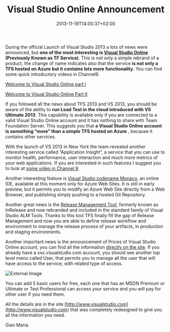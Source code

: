 ﻿---
title: "Visual Studio Online Announcement"
description: ""
date: 2013-11-19T14:00:37+02:00
draft: false
tags: [Visual Studio ALM]
categories: [Visual Studio ALM]
---
During the official Launch of Visual Studio 2013 a lots of news were announced, but  **one of the most interesting is [Visual Studio Online](http://www.visualstudio.com) (Previously Known as TF Service)**. This is not only a simple rebrand of a product, the change of name indicates also that the service **is not only a TFS hosted on Azure but it contains lots more functionality**. You can find some quick introductory videos in Channel9.

[Welcome to Visual Studio Online part I](http://channel9.msdn.com/Series/Visual-Studio-Online/Welcome-to-Visual-Studio-Online--Part-I-Welcome)

[Welcome to Visual Studio Online Part II](http://channel9.msdn.com/Series/Visual-Studio-Online/Welcome-to-Visual-Studio-Online-Part-II-Account-Overview--Administration)

If you followed all the news about TFS 2013 and VS 2013, you should be aware of the ability to  **run Load Test in the cloud introduced with VS Ultimate 2013**. This capability is available only if you are connected to a valid Visual Studio Online account and it has nothing to share with Team Foundation Server. This suggests you that  **a Visual Studio Online account is something “more” than a simple TFS hosted on Azure** , because it contains other services.

With the launch of VS 2013 in New York the team revealed another interesting service called “Application Insight”, a service that you can use to monitor health, performance, user interaction and much more metrics of your web applications. If you are interested in such features I suggest you to look at [some video in Channel 9](http://channel9.msdn.com/Series/Application-Insights-for-Visual-Studio-Online).

Another interesting feature is [Visual Studio codename Monaco](http://channel9.msdn.com/Events/Visual-Studio/Launch-2013/WC121), an online IDE, available at this moment only for Azure Web Sites. It is still in early preview, but it permits you to modify an Azure Web Site directly from a Web Browser, and publishing simply pushing to a hosted Git Repository.

Another great news is the [Release Management Tool](http://www.visualstudio.com/en-gb/explore/release-management-vs), formerly known as InRelease and now rebranded and included in the standard family of Visual Studio ALM Tools. Thanks to this tool TFS finally fill the gap of Release Management and now you are able to define release workflow and environment to manage the release process of your artifacts, in production and staging environments.

Another important news is the announcement of Prices of Visual Studio Online account, you can find all the information [directly on the site](http://www.visualstudio.com/en-us/products/visual-studio-online-overview-vs). If you already have a xxx.visualstudio.com account, you should see another top level menu called User, that permits you to manage all the user that will have access to the service, with related type of access.

![External Image](http://www.getlatestversion.it/wp-content/uploads/2013/11/image.png)

You can add 5 basic users for free, each one that has an MSDN Premium or Ultimate or Test Professional can access your service and you will pay for other user if you need them.

All the details are in the site [http://www.visualstudio.com](http://www.visualstudio.com) that was completely redesigned to give you all the information you need.

Gian Maria.
